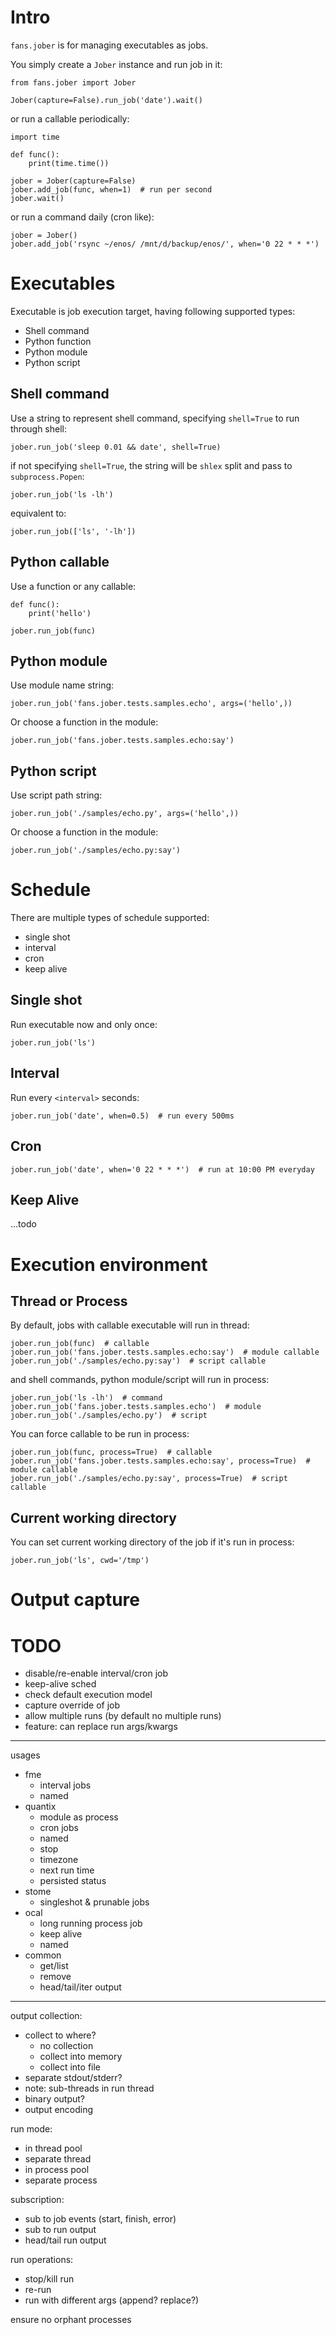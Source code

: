 Intro
================================================================================

`fans.jober` is for managing executables as jobs.

You simply create a `Jober` instance and run job in it:

    from fans.jober import Jober

    Jober(capture=False).run_job('date').wait()

or run a callable periodically:
    
    import time
    
    def func():
        print(time.time())

    jober = Jober(capture=False)
    jober.add_job(func, when=1)  # run per second
    jober.wait()

or run a command daily (cron like):

    jober = Jober()
    jober.add_job('rsync ~/enos/ /mnt/d/backup/enos/', when='0 22 * * *')

Executables
================================================================================

Executable is job execution target, having following supported types:
- Shell command
- Python function
- Python module
- Python script

## Shell command

Use a string to represent shell command, specifying `shell=True` to run through shell:

    jober.run_job('sleep 0.01 && date', shell=True)

if not specifying `shell=True`, the string will be `shlex` split and pass to `subprocess.Popen`:

    jober.run_job('ls -lh')

equivalent to:

    jober.run_job(['ls', '-lh'])

## Python callable

Use a function or any callable:

    def func():
        print('hello')

    jober.run_job(func)

## Python module

Use module name string:

    jober.run_job('fans.jober.tests.samples.echo', args=('hello',))

Or choose a function in the module:

    jober.run_job('fans.jober.tests.samples.echo:say')

## Python script

Use script path string:

    jober.run_job('./samples/echo.py', args=('hello',))

Or choose a function in the module:

    jober.run_job('./samples/echo.py:say')

Schedule
================================================================================

There are multiple types of schedule supported:
- single shot
- interval
- cron
- keep alive

## Single shot

Run executable now and only once:

    jober.run_job('ls')

## Interval

Run every `<interval>` seconds:

    jober.run_job('date', when=0.5)  # run every 500ms

## Cron

    jober.run_job('date', when='0 22 * * *')  # run at 10:00 PM everyday

## Keep Alive

...todo

Execution environment
================================================================================

## Thread or Process

By default, jobs with callable executable will run in thread:

    jober.run_job(func)  # callable
    jober.run_job('fans.jober.tests.samples.echo:say')  # module callable
    jober.run_job('./samples/echo.py:say')  # script callable

and shell commands, python module/script will run in process:

    jober.run_job('ls -lh')  # command
    jober.run_job('fans.jober.tests.samples.echo')  # module
    jober.run_job('./samples/echo.py')  # script

You can force callable to be run in process:

    jober.run_job(func, process=True)  # callable
    jober.run_job('fans.jober.tests.samples.echo:say', process=True)  # module callable
    jober.run_job('./samples/echo.py:say', process=True)  # script callable

## Current working directory

You can set current working directory of the job if it's run in process:

    jober.run_job('ls', cwd='/tmp')

Output capture
================================================================================

TODO
================================================================================

- disable/re-enable interval/cron job 
- keep-alive sched
- check default execution model
- capture override of job
- allow multiple runs (by default no multiple runs)
- feature: can replace run args/kwargs

--------------------------------------------------------------------------------

usages
- fme
  - interval jobs
  - named
- quantix
  - module as process
  - cron jobs
  - named
  - stop
  - timezone
  - next run time
  - persisted status
- stome
  - singleshot & prunable jobs
- ocal
  - long running process job
  - keep alive
  - named
- common
  - get/list
  - remove
  - head/tail/iter output

---

output collection:
- collect to where?
  - no collection
  - collect into memory
  - collect into file
- separate stdout/stderr?
- note: sub-threads in run thread
- binary output?
- output encoding

run mode:
- in thread pool
- separate thread
- in process pool
- separate process

subscription:
- sub to job events (start, finish, error)
- sub to run output
- head/tail run output

run operations:
- stop/kill run
- re-run
- run with different args (append? replace?)

ensure no orphant processes
